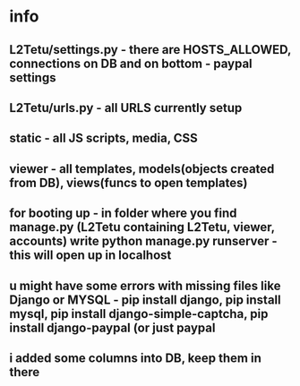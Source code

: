 # info

## L2Tetu/settings.py - there are HOSTS_ALLOWED, connections on DB and on bottom - paypal settings
## L2Tetu/urls.py - all URLS currently setup
## static - all JS scripts, media, CSS
## viewer - all templates, models(objects created from DB), views(funcs to open templates)
## for booting up - in folder where you find manage.py (L2Tetu containing L2Tetu, viewer, accounts) write  python manage.py runserver - this will open up in localhost
## u might have some errors with missing files like Django or MYSQL - pip install django, pip install mysql, pip install django-simple-captcha, pip install django-paypal (or just paypal
## i added some columns into DB, keep them in there
